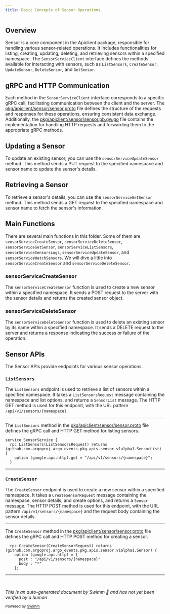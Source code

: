 ```yaml
---
title: Basic Concepts of Sensor Operations
---
```

## Overview

Sensor is a core component in the Apiclient package, responsible for handling various sensor-related operations. It includes functionalities for listing, creating, updating, deleting, and retrieving sensors within a specified namespace. The `SensorServiceClient` interface defines the methods available for interacting with sensors, such as <SwmToken path="pkg/apiclient/sensor/sensor.proto" pos="75:3:3" line-data="  rpc ListSensors(ListSensorsRequest) returns (github.com.argoproj.argo_events.pkg.apis.sensor.v1alpha1.SensorList) {">`ListSensors`</SwmToken>, <SwmToken path="pkg/apiclient/sensor/sensor.proto" pos="84:3:3" line-data="  rpc CreateSensor(CreateSensorRequest) returns (github.com.argoproj.argo_events.pkg.apis.sensor.v1alpha1.Sensor) {">`CreateSensor`</SwmToken>, <SwmToken path="pkg/apiclient/sensor/sensor.proto" pos="90:3:3" line-data="  rpc UpdateSensor(UpdateSensorRequest) returns (github.com.argoproj.argo_events.pkg.apis.sensor.v1alpha1.Sensor) {">`UpdateSensor`</SwmToken>, <SwmToken path="pkg/apiclient/sensor/sensor.proto" pos="96:3:3" line-data="  rpc DeleteSensor(DeleteSensorRequest) returns (DeleteSensorResponse) {">`DeleteSensor`</SwmToken>, and <SwmToken path="pkg/apiclient/sensor/sensor.proto" pos="99:3:3" line-data="  rpc GetSensor(GetSensorRequest) returns (github.com.argoproj.argo_events.pkg.apis.sensor.v1alpha1.Sensor) {">`GetSensor`</SwmToken>.

## gRPC and HTTP Communication

Each method in the `SensorServiceClient` interface corresponds to a specific gRPC call, facilitating communication between the client and the server. The <SwmPath>[pkg/apiclient/sensor/sensor.proto](pkg/apiclient/sensor/sensor.proto)</SwmPath> file defines the structure of the requests and responses for these operations, ensuring consistent data exchange. Additionally, the <SwmPath>[pkg/apiclient/sensor/sensor.pb.gw.go](pkg/apiclient/sensor/sensor.pb.gw.go)</SwmPath> file contains the implementation for handling HTTP requests and forwarding them to the appropriate gRPC methods.

## Updating a Sensor

To update an existing sensor, you can use the `sensorServiceUpdateSensor` method. This method sends a PUT request to the specified namespace and sensor name to update the sensor's details.

## Retrieving a Sensor

To retrieve a sensor's details, you can use the `sensorServiceGetSensor` method. This method sends a GET request to the specified namespace and sensor name to fetch the sensor's information.

## Main Functions

There are several main functions in this folder. Some of them are `sensorServiceCreateSensor`, `sensorServiceDeleteSensor`, `sensorServiceGetSensor`, `sensorServiceListSensors`, `sensorServiceSensorsLogs`, `sensorServiceUpdateSensor`, and `sensorServiceWatchSensors`. We will dive a little into `sensorServiceCreateSensor` and `sensorServiceDeleteSensor`.

### sensorServiceCreateSensor

The `sensorServiceCreateSensor` function is used to create a new sensor within a specified namespace. It sends a POST request to the server with the sensor details and returns the created sensor object.

### sensorServiceDeleteSensor

The `sensorServiceDeleteSensor` function is used to delete an existing sensor by its name within a specified namespace. It sends a DELETE request to the server and returns a response indicating the success or failure of the operation.

## Sensor APIs

The Sensor APIs provide endpoints for various sensor operations.

### <SwmToken path="pkg/apiclient/sensor/sensor.proto" pos="75:3:3" line-data="  rpc ListSensors(ListSensorsRequest) returns (github.com.argoproj.argo_events.pkg.apis.sensor.v1alpha1.SensorList) {">`ListSensors`</SwmToken>

The <SwmToken path="pkg/apiclient/sensor/sensor.proto" pos="75:3:3" line-data="  rpc ListSensors(ListSensorsRequest) returns (github.com.argoproj.argo_events.pkg.apis.sensor.v1alpha1.SensorList) {">`ListSensors`</SwmToken> endpoint is used to retrieve a list of sensors within a specified namespace. It takes a <SwmToken path="pkg/apiclient/sensor/sensor.proto" pos="75:5:5" line-data="  rpc ListSensors(ListSensorsRequest) returns (github.com.argoproj.argo_events.pkg.apis.sensor.v1alpha1.SensorList) {">`ListSensorsRequest`</SwmToken> message containing the namespace and list options, and returns a <SwmToken path="pkg/apiclient/sensor/sensor.proto" pos="75:27:27" line-data="  rpc ListSensors(ListSensorsRequest) returns (github.com.argoproj.argo_events.pkg.apis.sensor.v1alpha1.SensorList) {">`SensorList`</SwmToken> message. The HTTP GET method is used for this endpoint, with the URL pattern <SwmToken path="pkg/apiclient/sensor/sensor.proto" pos="76:16:25" line-data="    option (google.api.http).get = &quot;/api/v1/sensors/{namespace}&quot;;">`/api/v1/sensors/{namespace}`</SwmToken>.

<SwmSnippet path="/pkg/apiclient/sensor/sensor.proto" line="74">

---

The <SwmToken path="pkg/apiclient/sensor/sensor.proto" pos="75:3:3" line-data="  rpc ListSensors(ListSensorsRequest) returns (github.com.argoproj.argo_events.pkg.apis.sensor.v1alpha1.SensorList) {">`ListSensors`</SwmToken> method in the <SwmPath>[pkg/apiclient/sensor/sensor.proto](pkg/apiclient/sensor/sensor.proto)</SwmPath> file defines the gRPC call and HTTP GET method for listing sensors.

```protocol buffer
service SensorService {
  rpc ListSensors(ListSensorsRequest) returns (github.com.argoproj.argo_events.pkg.apis.sensor.v1alpha1.SensorList) {
    option (google.api.http).get = "/api/v1/sensors/{namespace}";
  }
```

---

</SwmSnippet>

### <SwmToken path="pkg/apiclient/sensor/sensor.proto" pos="84:3:3" line-data="  rpc CreateSensor(CreateSensorRequest) returns (github.com.argoproj.argo_events.pkg.apis.sensor.v1alpha1.Sensor) {">`CreateSensor`</SwmToken>

The <SwmToken path="pkg/apiclient/sensor/sensor.proto" pos="84:3:3" line-data="  rpc CreateSensor(CreateSensorRequest) returns (github.com.argoproj.argo_events.pkg.apis.sensor.v1alpha1.Sensor) {">`CreateSensor`</SwmToken> endpoint is used to create a new sensor within a specified namespace. It takes a <SwmToken path="pkg/apiclient/sensor/sensor.proto" pos="84:5:5" line-data="  rpc CreateSensor(CreateSensorRequest) returns (github.com.argoproj.argo_events.pkg.apis.sensor.v1alpha1.Sensor) {">`CreateSensorRequest`</SwmToken> message containing the namespace, sensor details, and create options, and returns a <SwmToken path="pkg/apiclient/sensor/sensor.proto" pos="84:27:27" line-data="  rpc CreateSensor(CreateSensorRequest) returns (github.com.argoproj.argo_events.pkg.apis.sensor.v1alpha1.Sensor) {">`Sensor`</SwmToken> message. The HTTP POST method is used for this endpoint, with the URL pattern <SwmToken path="pkg/apiclient/sensor/sensor.proto" pos="76:16:25" line-data="    option (google.api.http).get = &quot;/api/v1/sensors/{namespace}&quot;;">`/api/v1/sensors/{namespace}`</SwmToken> and the request body containing the sensor details.

<SwmSnippet path="/pkg/apiclient/sensor/sensor.proto" line="84">

---

The <SwmToken path="pkg/apiclient/sensor/sensor.proto" pos="84:3:3" line-data="  rpc CreateSensor(CreateSensorRequest) returns (github.com.argoproj.argo_events.pkg.apis.sensor.v1alpha1.Sensor) {">`CreateSensor`</SwmToken> method in the <SwmPath>[pkg/apiclient/sensor/sensor.proto](pkg/apiclient/sensor/sensor.proto)</SwmPath> file defines the gRPC call and HTTP POST method for creating a sensor.

```protocol buffer
  rpc CreateSensor(CreateSensorRequest) returns (github.com.argoproj.argo_events.pkg.apis.sensor.v1alpha1.Sensor) {
    option (google.api.http) = {
      post : "/api/v1/sensors/{namespace}"
      body : "*"
    };
```

---

</SwmSnippet>

&nbsp;

*This is an auto-generated document by Swimm 🌊 and has not yet been verified by a human*

<SwmMeta version="3.0.0" repo-id="Z2l0aHViJTNBJTNBaW50dWl0LWFyZ28td29ya2Zsb3dzLWRlbW8lM0ElM0FTd2ltbS1EZW1v" repo-name="intuit-argo-workflows-demo"><sup>Powered by [Swimm](/)</sup></SwmMeta>
